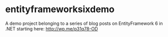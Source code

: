 entityframeworksixdemo
======================

A demo project belonging to a series of blog posts on EntityFramework 6 in .NET starting here: http://wp.me/p31q78-OD
